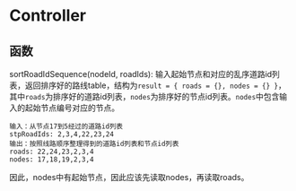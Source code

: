 # Controller

## 函数
sortRoadIdSequence(nodeId, roadIds): 输入起始节点和对应的乱序道路id列表，返回排序好的路线table，结构为`result = { roads = {}, nodes = {} }`，其中`roads`为排序好的道路id列表，`nodes`为排序好的节点id列表。`nodes`中包含输入的起始节点编号对应的节点。
```text
输入：从节点17到5经过的道路id列表
stpRoadIds: 2,3,4,22,23,24
输出：按照线路顺序整理得到的道路id列表和节点id列表
roads: 22,24,23,2,3,4
nodes: 17,18,19,2,3,4
```
因此，nodes中有起始节点，因此应该先读取nodes，再读取roads。